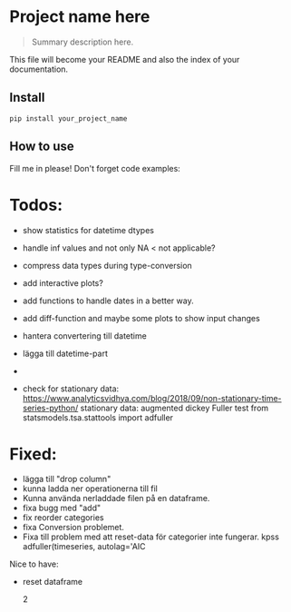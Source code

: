 # Project name here
> Summary description here.


This file will become your README and also the index of your documentation.

## Install

`pip install your_project_name`

## How to use

Fill me in please! Don't forget code examples:

# Todos:
- show statistics for datetime dtypes
- handle inf values and not only NA < not applicable?
- compress data types during type-conversion
- add interactive plots?
- add functions to handle dates in a better way.
- add diff-function and maybe some plots to show input changes

- hantera convertering till datetime
- lägga till datetime-part
- 


- check for stationary data:
https://www.analyticsvidhya.com/blog/2018/09/non-stationary-time-series-python/
stationary data:
augmented dickey Fuller test
from statsmodels.tsa.stattools import adfuller


# Fixed:
- lägga till "drop column"
- kunna ladda ner operationerna till fil
- Kunna använda nerladdade filen på en dataframe.
- fixa bugg med "add"
- fix reorder categories
- fixa Conversion problemet.
- Fixa till problem med att reset-data för categorier inte fungerar.
kpss
	adfuller(timeseries, autolag='AIC

Nice to have:
- reset dataframe





    2


